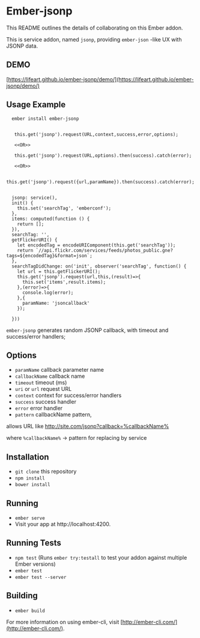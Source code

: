 # Ember-jsonp

This README outlines the details of collaborating on this Ember addon.

This is service addon, named `jsonp`, providing `ember-json` -like UX with JSONP data.


## DEMO

 [https://lifeart.github.io/ember-jsonp/demo/](https://lifeart.github.io/ember-jsonp/demo/)


## Usage Example


```
  ember install ember-jsonp

```



```

   this.get('jsonp').request(URL,context,success,error,options);
   
   <<OR>>
   
   this.get('jsonp').request(URL,options).then(success).catch(error);
    
   <<OR>>

   this.get('jsonp').request({url,paramName}).then(success).catch(error);
   
```


```
  jsonp: service(),
  init() {
    this.set('searchTag', 'emberconf');
  },
  items: computed(function () {
    return [];
  }),
  searchTag: '',
  getFlickerURI() {
    let encodedTag = encodeURIComponent(this.get('searchTag'));
    return `//api.flickr.com/services/feeds/photos_public.gne?tags=${encodedTag}&format=json`;
  },
  searchTagDidChange: on('init', observer('searchTag', function() {
    let url = this.getFlickerURI();
    this.get('jsonp').request(url,this,(result)=>{
      this.set('items',result.items);
    },(error)=>{
      console.log(error);
    },{
      paramName: 'jsoncallback'
    });

  }))

```

`ember-jsonp` generates random JSONP callback, with timeout and success/error handlers;


## Options 

* `paramName` callback parameter name
* `callbackName` callback name
* `timeout` timeout (ms)
* `uri` or `url` request URL
* `context` context for success/error handlers
* `success` success handler
* `error` error handler
* `pattern` callbackName pattern,

allows URL like  http://site.com/jsonp?callback=%callbackName%

where `%callbackName%` -> pattern for replacing by service

## Installation

* `git clone` this repository
* `npm install`
* `bower install`

## Running

* `ember serve`
* Visit your app at http://localhost:4200.

## Running Tests

* `npm test` (Runs `ember try:testall` to test your addon against multiple Ember versions)
* `ember test`
* `ember test --server`

## Building

* `ember build`

For more information on using ember-cli, visit [http://ember-cli.com/](http://ember-cli.com/).
